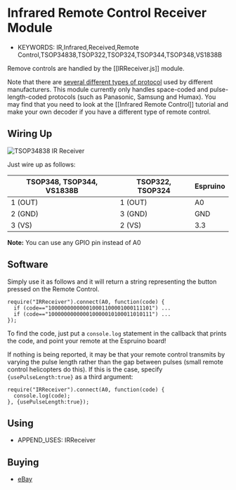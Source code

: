 <!--- Copyright (c) 2013 Gordon Williams, Pur3 Ltd. See the file LICENSE for copying permission. -->
Infrared Remote Control Receiver Module
==================================

* KEYWORDS: IR,Infrared,Received,Remote Control,TSOP34838,TSOP322,TSOP324,TSOP344,TSOP348,VS1838B

Remove controls are handled by the [[IRReceiver.js]] module.

Note that there are [several different types of protocol](http://en.wikipedia.org/wiki/Remote_control#Consumer_electronics_infrared_protocols) used by different manufacturers. This module currently only handles space-coded and pulse-length-coded protocols (such as Panasonic, Samsung and Humax). You may find that you need to look at the [[Infrared Remote Control]] tutorial and make your own decoder if you have a different type of remote control.

Wiring Up
--------

![TSOP34838 IR Receiver](IRReceiver/module.png)

Just wire up as follows:

| TSOP348, TSOP344, VS1838B | TSOP322, TSOP324 | Espruino |
|--|--|--|
| 1 (OUT) | 1 (OUT) | A0 |
| 2 (GND) | 3 (GND) | GND |
| 3 (VS) | 2 (VS) | 3.3 |

**Note:** You can use any GPIO pin instead of A0

Software
-------

Simply use it as follows and it will return a string representing the button pressed on the Remote Control.

```
require("IRReceiver").connect(A0, function(code) {
  if (code=="100000000000010001100001000111101") ...
  if (code=="100000000000010000010100011010111") ...
});
```

To find the code, just put a `console.log` statement in the callback that prints the code, and point your remote at the Espruino board!

If nothing is being reported, it may be that your remote control transmits by varying the pulse length rather than the gap between pulses (small remote control helicopters do this). If this is the case, specify `{usePulseLength:true}` as a third argument:

```
require("IRReceiver").connect(A0, function(code) {
  console.log(code);
}, {usePulseLength:true});
```

Using 
-----

* APPEND_USES: IRReceiver

Buying
-----

* [eBay](http://www.ebay.com/sch/i.html?_nkw=TSOP34838)

